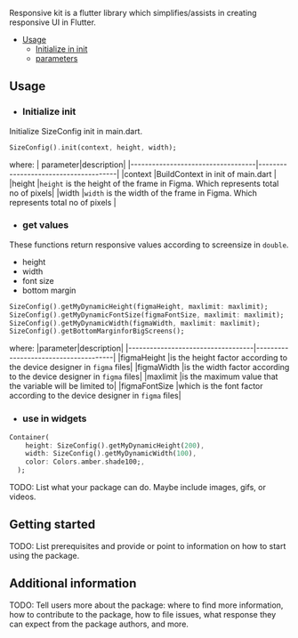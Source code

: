 <!-- 
This README describes the package. If you publish this package to pub.dev,
this README's contents appear on the landing page for your package.

For information about how to write a good package README, see the guide for
[writing package pages](https://dart.dev/guides/libraries/writing-package-pages). 

For general information about developing packages, see the Dart guide for
[creating packages](https://dart.dev/guides/libraries/create-library-packages)
and the Flutter guide for
[developing packages and plugins](https://flutter.dev/developing-packages). 
-->
<!-- 
TODO: Put a short description of the package here that helps potential users
know whether this package might be useful for them. -->


Responsive kit is a flutter library which simplifies/assists in creating responsive UI in Flutter.


- [Usage](#usage)
  - [Initialize in init]()
  - [parameters]()

## Usage

- ### Initialize init
Initialize SizeConfig init in main.dart.

```dart
SizeConfig().init(context, height, width);
```

where: 
| parameter|description|
|-----------------------------------|--------------------------------------|
|context  |BuildContext in init of main.dart                                                |
|height   |`height` is the height of the frame in Figma. Which represents total no of pixels|
|width    |`width` is the width of the frame in Figma. Which represents total no of pixels  |

- ### get values

These functions return responsive values according to screensize in `double`.
- height
- width
- font size
- bottom margin

```dart
SizeConfig().getMyDynamicHeight(figmaHeight, maxlimit: maxlimit);
SizeConfig().getMyDynamicFontSize(figmaFontSize, maxlimit: maxlimit);
SizeConfig().getMyDynamicWidth(figmaWidth, maxlimit: maxlimit);
SizeConfig().getBottomMarginforBigScreens();
```
where: 
|parameter|description|
|-----------------------------------|--------------------------------------|
|figmaHeight   |is the height factor according to the device designer in `figma` files|
|figmaWidth    |is the width factor according to the device designer in `figma` files|
|maxlimit      |is the maximum value that the variable will be limited to|
|figmaFontSize |which is the font factor according to the device designer in `figma` files|

- ### use in widgets

```dart
Container(
    height: SizeConfig().getMyDynamicHeight(200),
    width: SizeConfig().getMyDynamicWidth(100),
    color: Colors.amber.shade100;,
  );
```

TODO: List what your package can do. Maybe include images, gifs, or videos.

## Getting started

TODO: List prerequisites and provide or point to information on how to
start using the package.

## Additional information

TODO: Tell users more about the package: where to find more information, how to 
contribute to the package, how to file issues, what response they can expect 
from the package authors, and more.
